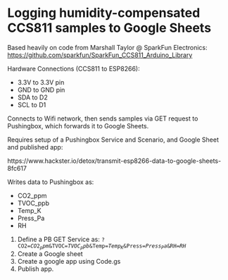 <h1>Logging humidity-compensated CCS811 samples to Google Sheets</h1>

  Based heavily on code from Marshall Taylor @ SparkFun Electronics:
  https://github.com/sparkfun/SparkFun_CCS811_Arduino_Library

  Hardware Connections (CCS811 to ESP8266):
  - 3.3V to 3.3V pin
  - GND to GND pin
  - SDA to D2
  - SCL to D1


  <p>Connects to Wifi network, then sends samples via GET request to Pushingbox, which forwards it to Google Sheets.</p>
  <p>Requires setup of a Pushingbox Service and Scenario, and Google Sheet and published app:
  <div>https://www.hackster.io/detox/transmit-esp8266-data-to-google-sheets-8fc617</p>
  
  Writes data to Pushingbox as:
    <ul><li>CO2_ppm</li>
    <li>TVOC_ppb</li>
    <li>Temp_K</li>
    <li>Press_Pa</li>
    <li>RH</li></ul>
    
  1. Define a PB GET Service as:
    <code>?CO2=$CO2_ppm$&TVOC=$TVOC_ppb$&Temp=$Temp_K$&Press=$Press_Pa$&RH=$RH$</code>
  2. Create a Google sheet
  3. Create a google app using Code.gs
  4. Publish app.
  
